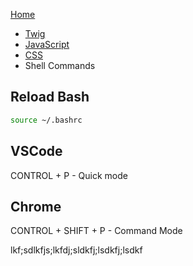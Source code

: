 [Home](https://timcoxopc.github.io/d8notes/)

* [Twig](/d8notes/twig)
* [JavaScript](/d8notes/js)
* [CSS](/d8notes/css)
* Shell Commands

## Reload Bash

```bash
source ~/.bashrc
```

## VSCode

CONTROL + P - Quick mode

## Chrome

CONTROL + SHIFT + P - Command Mode

lkf;sdlkfjs;lkfdj;sldkfj;lsdkfj;lsdkf
